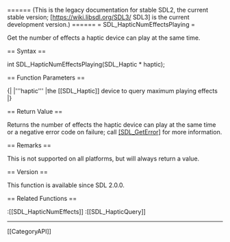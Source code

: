 ====== (This is the legacy documentation for stable SDL2, the current stable version; [https://wiki.libsdl.org/SDL3/ SDL3] is the current development version.) ======
= SDL_HapticNumEffectsPlaying =

Get the number of effects a haptic device can play at the same time.

== Syntax ==

<syntaxhighlight lang='c'>
int SDL_HapticNumEffectsPlaying(SDL_Haptic * haptic);
</syntaxhighlight>

== Function Parameters ==

{|
|'''haptic'''
|the [[SDL_Haptic]] device to query maximum playing effects
|}

== Return Value ==

Returns the number of effects the haptic device can play at the same time
or a negative error code on failure; call [[SDL_GetError]]() for more
information.

== Remarks ==

This is not supported on all platforms, but will always return a value.

== Version ==

This function is available since SDL 2.0.0.

== Related Functions ==

:[[SDL_HapticNumEffects]]
:[[SDL_HapticQuery]]

----
[[CategoryAPI]]


